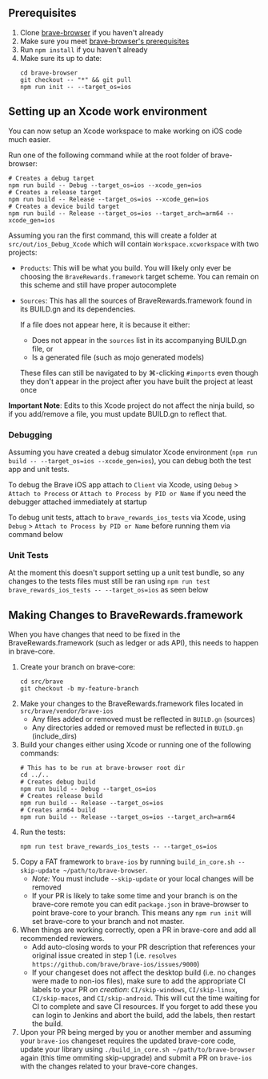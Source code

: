## Prerequisites

1. Clone [brave-browser](https://github.com/brave/brave-browser) if you haven't already
1. Make sure you meet [brave-browser's prerequisites](https://github.com/brave/brave-browser/wiki/macOS-Development-Environment)
1. Run `npm install` if you haven't already
1. Make sure its up to date:
    ```shell
    cd brave-browser
    git checkout -- "*" && git pull
    npm run init -- --target_os=ios
    ```

## Setting up an Xcode work environment
 
You can now setup an Xcode workspace to make working on iOS code much easier.

Run one of the following command while at the root folder of brave-browser:
```shell
# Creates a debug target
npm run build -- Debug --target_os=ios --xcode_gen=ios
# Creates a release target
npm run build -- Release --target_os=ios --xcode_gen=ios
# Creates a device build target
npm run build -- Release --target_os=ios --target_arch=arm64 --xcode_gen=ios
```

Assuming you ran the first command, this will create a folder at `src/out/ios_Debug_Xcode` which will contain `Workspace.xcworkspace` with two projects:

- `Products`: This will be what you build. You will likely only ever be choosing the `BraveRewards.framework` target scheme. You can remain on this scheme and still have proper autocomplete
- `Sources`: This has all the sources of BraveRewards.framework found in its BUILD.gn and its dependencies. 
  
  If a file does not appear here, it is because it either:
  - Does not appear in the `sources` list in its accompanying BUILD.gn file, or
  - Is a generated file (such as mojo generated models)

  These files can still be navigated to by ⌘-clicking `#import`s even though they don't appear in the project after you have built the project at least once

**Important Note**: Edits to this Xcode project do not affect the ninja build, so if you add/remove a file, you must update BUILD.gn to reflect that.

### Debugging

Assuming you have created a debug simulator Xcode environment (`npm run build -- --target_os=ios --xcode_gen=ios`), you can debug both the test app and unit tests.

To debug the Brave iOS app attach to `Client` via Xcode, using `Debug` > `Attach to Process` or `Attach to Process by PID or Name` if you need the debugger attached immediately at startup

To debug unit tests, attach to `brave_rewards_ios_tests` via Xcode, using `Debug` > `Attach to Process by PID or Name` before running them via command below

### Unit Tests

At the moment this doesn't support setting up a unit test bundle, so any changes to the tests files must still be ran using `npm run test brave_rewards_ios_tests -- --target_os=ios` as seen below

## Making Changes to BraveRewards.framework

When you have changes that need to be fixed in the BraveRewards.framework (such as ledger or ads API), this needs to happen in brave-core.

1. Create your branch on brave-core:
    ```shell
    cd src/brave
    git checkout -b my-feature-branch
    ```
1. Make your changes to the BraveRewards.framework files located in `src/brave/vendor/brave-ios`
    - Any files added or removed must be reflected in `BUILD.gn` (sources)
    - Any directories added or removed must be reflected in `BUILD.gn` (include_dirs)
1. Build your changes either using Xcode or running one of the following commands:
    ```shell
    # This has to be run at brave-browser root dir
    cd ../..
    # Creates debug build
    npm run build -- Debug --target_os=ios
    # Creates release build
    npm run build -- Release --target_os=ios
    # Creates arm64 build
    npm run build -- Release --target_os=ios --target_arch=arm64
    ```
1. Run the tests:
    ```shell
    npm run test brave_rewards_ios_tests -- --target_os=ios
    ```
1. Copy a FAT framework to `brave-ios` by running `build_in_core.sh --skip-update ~/path/to/brave-browser`.
    - _Note:_ You must include `--skip-update` or your local changes will be removed
    - If your PR is likely to take some time and your branch is on the brave-core remote you can edit `package.json` in brave-browser to point brave-core to your branch. This means any `npm run init` will set brave-core to your branch and not master.
1. When things are working correctly, open a PR in brave-core and add all recommended reviewers.
    - Add auto-closing words to your PR description that references your original issue created in step 1 (i.e. `resolves https://github.com/brave/brave-ios/issues/9000`)
    - If your changeset does not affect the desktop build (i.e. no changes were made to non-ios files), make sure to add the appropriate CI labels to your PR *on creation*: `CI/skip-windows`, `CI/skip-linux`, `CI/skip-macos`, and `CI/skip-android`. This will cut the time waiting for CI to complete and save CI resources. If you forget to add these you can login to Jenkins and abort the build, add the labels, then restart the build.
1. Upon your PR being merged by you or another member and assuming your `brave-ios` changeset requires the updated brave-core code, update your library using `./build_in_core.sh ~/path/to/brave-browser` again (this time ommiting skip-upgrade) and submit a PR on `brave-ios` with the changes related to your brave-core changes.